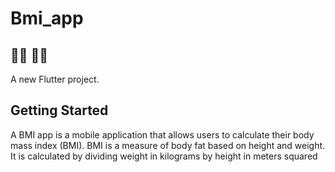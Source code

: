 # Bmi_app
## 👨‍🦲 👩‍🦲
A new Flutter project.

## Getting Started

A BMI app is a mobile application that allows users to calculate their body mass index (BMI). BMI is a measure of body fat based on height and weight. It is calculated by dividing weight in kilograms by height in meters squared


